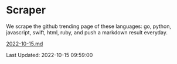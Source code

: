 # Scraper

We scrape the github trending page of these languages: go, python, javascript, swift, html, ruby, and push a markdown result everyday.

[2022-10-15.md](https://github.com/henson/Scraper/blob/master/2022-10-15.md)

Last Updated: 2022-10-15 09:59:00